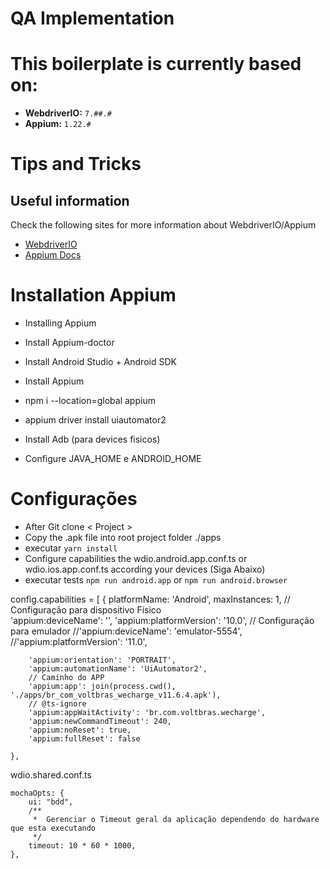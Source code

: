# QA Implementation
# 
# This boilerplate is currently based on:

- **WebdriverIO:** `7.##.#`
- **Appium:** `1.22.#`

# Tips and Tricks

## Useful information
Check the following sites for more information about WebdriverIO/Appium
- [WebdriverIO](http://webdriver.io)
- [Appium Docs](http://appium.io/docs/en/about-appium/intro/)
 

# Installation Appium

- Installing Appium

- Install Appium-doctor

- Install Android Studio + Android SDK

- Install Appium

- npm i --location=global appium

- appium driver install uiautomator2

- Install Adb (para devices fisicos)

- Configure JAVA_HOME e ANDROID_HOME


# Configurações

- After Git clone < Project >
- Copy the .apk file into root project folder ./apps
- executar `yarn install`
- Configure capabilities the wdio.android.app.conf.ts or wdio.ios.app.conf.ts according your devices  (Siga Abaixo)
- executar tests `npm run android.app` or `npm run android.browser`



config.capabilities = [
    {
        platformName: 'Android',
        maxInstances: 1,
        // Configuração para dispositivo Fisico   
        'appium:deviceName': '<ADB device Name>',
        'appium:platformVersion': '10.0',
        // Configuração para emulador
        //'appium:deviceName': 'emulator-5554',
        //'appium:platformVersion': '11.0',

        'appium:orientation': 'PORTRAIT',
        'appium:automationName': 'UiAutomator2',
        // Caminho do APP 
        'appium:app': join(process.cwd(), './apps/br_com_voltbras_wecharge_v11.6.4.apk'),
        // @ts-ignore
        'appium:appWaitActivity': 'br.com.voltbras.wecharge',
        'appium:newCommandTimeout': 240,
        'appium:noReset': true,
        'appium:fullReset': false

    },

wdio.shared.conf.ts

    mochaOpts: {
        ui: "bdd",
        /**
         *  Gerenciar o Timeout geral da aplicação dependendo do hardware que esta executando  
         */
        timeout: 10 * 60 * 1000,  
    },


 

